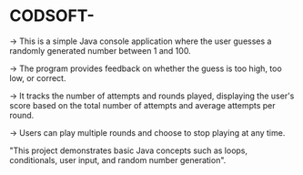 # CODSOFT-
-> This is a simple Java console application where the user guesses a randomly generated number between 1 and 100.

-> The program provides feedback on whether the guess is too high, too low, or correct. 

-> It tracks the number of attempts and rounds played, displaying the user's score based on the total number of attempts and average attempts per round.

-> Users can play multiple rounds and choose to stop playing at any time. 

"This project demonstrates basic Java concepts such as loops, conditionals, user input, and random number generation".
